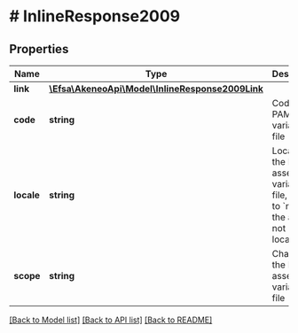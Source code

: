 # # InlineResponse2009

## Properties

Name | Type | Description | Notes
------------ | ------------- | ------------- | -------------
**link** | [**\Efsa\AkeneoApi\Model\InlineResponse2009Link**](InlineResponse2009Link.md) |  | [optional]
**code** | **string** | Code of the PAM asset variation file | [optional]
**locale** | **string** | Locale of the PAM asset variation file, equal to &#x60;null&#x60; if the asset is not localizable | [optional]
**scope** | **string** | Channel of the PAM asset variation file | [optional]

[[Back to Model list]](../../README.md#models) [[Back to API list]](../../README.md#endpoints) [[Back to README]](../../README.md)
